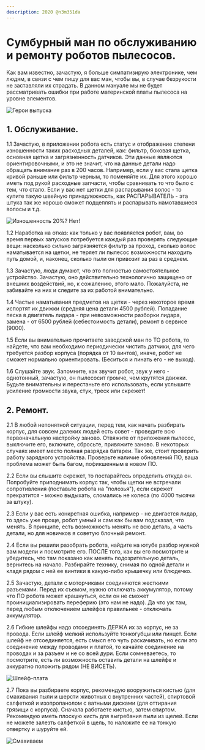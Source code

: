 ```yaml
---
description: 2020 @n3m351da
---
```


# Сумбурный ман по обслуживанию и ремонту роботов пылесосов.

Как вам известно, зачастую, я больше симпатизирую электронике, чем людям, в связи с чем пишу для вас ман, чтобы вы, в случае безрукости не заставляли их страдать. В данном мануале мы не будет рассматривать ошибки при работе материнской платы пылесоса на уровне элементов.&#x20;

![Герои выпуска](<../.gitbook/assets/image (292).png>)

## 1. Обслуживание.&#x20;

1.1 Зачастую, в приложении робота есть статус и отображение степени изношенности таких расходных деталей, как: фильтр, боковая щетка, основная щетка и загрязненность датчиков. Эти данные являются ориентировочными, и это не значит, что на данные детали надо обращать внимание раз в 200 часов. Например, если у вас стала щетка кривой раньше или фильтр черным, то поменяйте их. Для этого хорошо иметь под рукой расходные запчасти, чтобы сравнивать то что было с тем, что стало. Если у вас нет щетки для распарывания волос - то купите такую швейную принадлежность, как РАСПАРЫВАТЕЛЬ - эта штука так же хорошо сможет подцеплять и распарывать намотавшиеся волосы и т.д.&#x20;

![Изношенность 20%? Нет!](<../.gitbook/assets/image (289).png>)

1.2 Наработка на отказ: как только у вас появляется робот, вам, во время первых запусков потребуется каждый раз проверять следующие вещи: насколько сильно загрязняется фильтр за проход, сколько волос наматывается на щетки, не теряет ли пылесос возможности находить путь домой, и, наконец, сколько пыли он привозит за раз в среднем.&#x20;

1.3 Зачастую, люди думают, что это полностью самостоятельное устройство. Зачастую, оно действительно технологично защищено от внешних воздействий, но, к сожалению, этого мало. Пожалуйста, не забивайте на них и следите за их работой внимательно.&#x20;

1.4 Частые наматывания предметов на щетки - через некоторое время испортят их движки (средняя цена детали 4500 рублей). Попадание песка в двигатель лидара - при невозможности разборки лидара, замена - от 6500 рублей (себестоимость детали), ремонт в сервисе (9000).&#x20;

1.5 Если вы внимательно прочитаете заводской ман по ТО робота, то найдете, что вам необходимо периодически чистить датчики, для чего требуется разбор корпуса (порядка от 10 винтов), иначе, робот не сможет нормально ориентировать. (Беситься и пинать его - не выход).&#x20;

1.6 Слушайте звук. Запомните, как звучит робот, звук у него - однотонный, зачастую, он пылесосит громче, чем крутятся движки. Будьте внимательны и перестаньте его использовать, если услышите усиление громкости звука, стук, треск или скрежет!&#x20;

## 2. Ремонт.&#x20;

2.1 В любой непонятной ситуации, перед тем, как начать разбирать корпус, для совсем далеких людей есть совет - проведите всю первоначальную настройку заново. Отвяжите от приложения пылесос, выключите его, включите, сбросьте, привяжите заново. В некоторых случаях имеет место полная разрядка батареи. Так же, стоит проверить работу зарядного устройства. Проверьте наличие обновлений ПО, ваша проблема может быть багом, пофикшенным в новом ПО.&#x20;

2.2 Если вы слышите скрежет, то постарайтесь определить откуда он. Попробуйте приподнимать корпус так, чтобы щетки не встречали сопротивления (поставьте робота на "полозья"), если скрежет прекратится - можно выдыхать, сломались не колеса (по 4000 тысячи за штуку).&#x20;

2.3 Если у вас есть конкретная ошибка, например - не двигается лидар, то здесь уже проще, робот умный и сам как бы вам подсказал, что менять. В принципе, есть возможность менять не всю деталь, а часть детали, но для новичков я советую блочный ремонт.&#x20;

2.4 Если вы решили разобрать робота, найдите на ютубе разбор нужной вам модели и посмотрите его. ПОСЛЕ того, как вы его посмотрите и убедитесь, что там показано как менять подозрительную деталь, вернитесь на начало. Разбирайте технику, снимая по одной детали и кладя рядом с ней ее винтики в какую-либо крышечку или блюдечко.&#x20;

2.5 Зачастую, детали с моторчиками соединяются жесткими разъемами. Перед их съемом, нужно отключать аккумулятор, потому что ПО робота может крашнуться, если он не сможет проинициализировать переферию (это нам не надо). Да что уж там, перед любым отключением шлейфов правильнее - отключать аккумулятор.&#x20;

2.6 Гибкие шлейфы надо отсоединять ДЕРЖА их за корпус, не за провода. Если шлейф мелкий используйте тонкогубцы или пинцет. Если шлейф не отсоединяется, есть смысл его чуть раскачивать, но если это соединение между проводами и платой, то качайте соединение на проводах и за разъем и не со всей дури. Если сомневаетесь, то посмотрите, есть ли возможность оставить детали на шлейфе и аккуратно положить рядом (НЕ ВИСЕТЬ).&#x20;

![Шлейф-плата](<../.gitbook/assets/image (291).png>)

2.7 Пока вы разбираете корпус, рекомендую вооружиться кистью (для смахивания пыли и шерсти животных с внутренних частей), спиртовой салфеткой и изопропанолом с ватными дисками (для оттирания грязищи с корпуса). Сначала работаете кистью, затем спиртом. Рекомендую иметь плоскую кисть для выгребания пыли из щелей. Если не можете залезть салфеткой в щель, то наложите ее на тонкую отвертку и шуруйте ей.

![Смахиваем](<../.gitbook/assets/image (290).png>)
